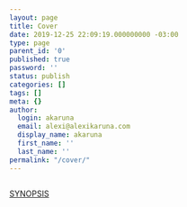 ```yaml
---
layout: page
title: Cover
date: 2019-12-25 22:09:19.000000000 -03:00
type: page
parent_id: '0'
published: true
password: ''
status: publish
categories: []
tags: []
meta: {}
author:
  login: akaruna
  email: alexi@alexikaruna.com
  display_name: akaruna
  first_name: ''
  last_name: ''
permalink: "/cover/"
---
```

<!-- wp:image {"align":"center","id":11,"sizeSlug":"large"} -->

<figure class="aligncenter size-large"><img src="%7B%7B%20site.baseurl%20%7D%7D/assets/images/2019/12/FFS-Cover-A-best-1.png" alt="" class="wp-image-11"></figure>

<!-- /wp:image -->

<!-- wp:paragraph -->

[SYNOPSIS](https://ffs.alexikaruna.com/index.php/synopsis/)

<!-- /wp:paragraph -->

